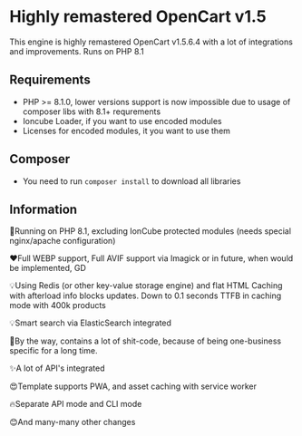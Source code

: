 # Highly remastered OpenCart v1.5

This engine is highly remastered OpenCart v1.5.6.4 with a lot of integrations and improvements. Runs on PHP 8.1

Requirements
------------

*   PHP >= 8.1.0, lower versions support is now impossible due to usage of composer libs with 8.1+ requrements
*   Ioncube Loader, if you want to use encoded modules
*   Licenses for encoded modules, it you want to use them

Composer
------------

* You need to run `composer install` to download all libraries


Information
------------

🚀Running on PHP 8.1, excluding IonCube protected modules (needs special nginx/apache configuration)

❤️Full WEBP support, Full AVIF support via Imagick or in future, when would be implemented, GD

💡Using Redis (or other key-value storage engine) and flat HTML Caching with afterload info blocks updates. Down to 0.1 seconds TTFB in caching mode with 400k products

💡Smart search via ElasticSearch integrated

🤣By the way, contains a lot of shit-code, because of being one-business specific for a long time.

✨A lot of API's integrated

😍Template supports PWA, and asset caching with service worker

🔥Separate API mode and CLI mode

😊And many-many other changes
